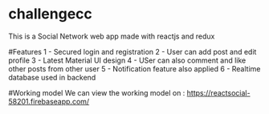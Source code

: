 # challengecc
This is a Social Network web app made with reactjs and redux

#Features
1 - Secured login and registration 
2 - User can add post and edit profile
3 - Latest Material UI design
4 - USer can also comment and like other posts from other user
5 - Notification feature also applied
6 - Realtime database used in backend

#Working model
We can view the working model on : 
https://reactsocial-58201.firebaseapp.com/

